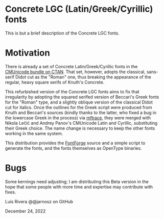 # Concrete LGC (Latin/Greek/Cyrillic) fonts

This is but a brief description of the Concrete LGC fonts.

# Motivation

There is already a set of Concrete Latin/Greek/Cyrillic fonts in the [CMUnicode bundle on CTAN](https://ctan.org/pkg/cm-unicode). That set, however, adopts the classical, sans-serif Didot cut as the "Roman" one, thus breaking the appearance of the regular, heavy square serifs of Knuth's Concrete. 

This refurbished version of the Concrete LGC fonts aims to fix that irregularity by adopting the squared serifed version of Beccari's Greek fonts for the "Roman" type, and a slightly oblique version of the classical Didot cut for italics. Once the outlines for the Greek script were produced from Knuth and Beccari's sources (kindly thanks to the latter, who fixed a bug in the lowercase Greek in the process) via [mftrace](http://lilypond.org/mftrace/), they were merged with Nikola Lečić and Andrey Panov's CMUnicode Latin and Cyrillic, substituting their Greek choice. The name change is necessary to keep the other fonts working in the same system. 

This distribution provides the [FontForge](https://fontforge.org/en-US/) source and a simple script to generate the fonts, and the fonts themselves as OpenType binaries.

# Bugs

Some kernings need adjusting; I am distributing this Beta version in the hope that some people with more time and expertise may contribute with fixes.

Luis Rivera
@@jarnosz on GitHub

December 24, 2022

